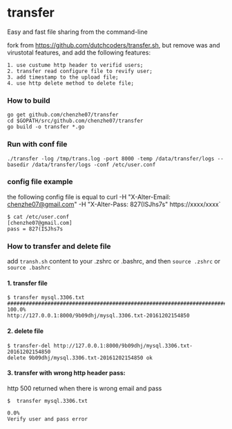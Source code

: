 # transfer
Easy and fast file sharing from the command-line

fork from https://github.com/dutchcoders/transfer.sh, but remove was and virustotal features, and add the following features:
```
1. use custume http header to verifid users;
2. transfer read configure file to revify user;
3. add timestamp to the upload file;
4. use http delete method to delete file;
```

### How to build
```
go get github.com/chenzhe07/transfer
cd $GOPATH/src/github.com/chenzhe07/transfer
go build -o transfer *.go
```

### Run with conf file
```
./transfer -log /tmp/trans.log -port 8000 -temp /data/transfer/logs --basedir /data/transfer/logs -conf /etc/user.conf
```

### config file example
the following config file is equal to curl -H "X-Alter-Email: chenzhe07@gmail.com" -H "X-Alter-Pass: 827(ISJhs7s" https://xxxx/xxxx`
```
$ cat /etc/user.conf 
[chenzhe07@gmail.com]
pass = 827(ISJhs7s
```

### How to transfer and delete file

add `transh.sh` content to your .zshrc or .bashrc, and then `source .zshrc` or `source .bashrc`

#### 1. transfer file

```
$ transfer mysql.3306.txt 
######################################################################## 100.0%
http://127.0.0.1:8000/9b09dhj/mysql.3306.txt-20161202154850
```

#### 2. delete file

```
$ transfer-del http://127.0.0.1:8000/9b09dhj/mysql.3306.txt-20161202154850
delete 9b09dhj/mysql.3306.txt-20161202154850 ok
```

#### 3. transfer with wrong http header pass:

http 500 returned when there is wrong email and pass
```
$  transfer mysql.3306.txt 
                                                                           0.0%
Verify user and pass error
```

